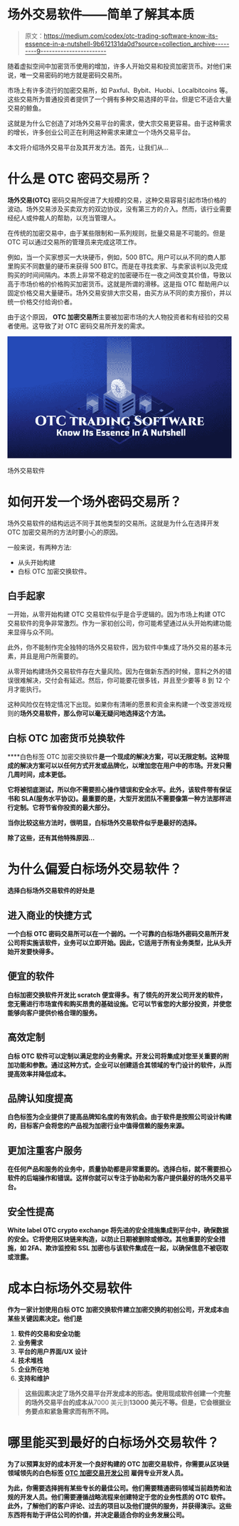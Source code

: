 # 场外交易软件——简单了解其本质

> 原文：<https://medium.com/codex/otc-trading-software-know-its-essence-in-a-nutshell-9b612131da0d?source=collection_archive---------9----------------------->

随着虚拟空间中加密货币使用的增加，许多人开始交易和投资加密货币。对他们来说，唯一交易密码的地方就是密码交易所。

市场上有许多流行的加密交易所，如 Paxful、Bybit、Huobi、Localbitcoins 等。这些交易所为普通投资者提供了一个拥有多种交易选择的平台。但是它不适合大量交易的鲸鱼。

这就是为什么它创造了对场外交易平台的需求，使大宗交易更容易。由于这种需求的增长，许多创业公司正在利用这种需求来建立一个场外交易平台。

本文将介绍场外交易平台及其开发方法。首先，让我们从…

# **什么是 OTC 密码交易所？**

**场外交易(OTC)** 密码交易所促进了大规模的交易，这种交易容易引起市场价格的波动。场外交易涉及买卖双方的双边协议，没有第三方的介入。然而，该行业需要经纪人或仲裁人的帮助，以充当管理人。

在传统的加密交易中，由于某些限制和一系列规则，批量交易是不可能的。但是 OTC 可以通过交易所的管理员来完成这项工作。

例如，当一个买家想买一大块硬币，例如，500 BTC。用户可以从不同的商人那里购买不同数量的硬币来获得 500 BTC。而是在寻找卖家、与卖家谈判以及完成购买的时间间隔内。本质上非常不稳定的加密硬币在一夜之间改变其价值，导致以高于市场价格的价格购买加密货币。这就是所谓的滑移。这是指 OTC 帮助用户以固定价格交易大量硬币。场外交易安排大宗交易，由买方从不同的卖方报价，并以统一价格交付给询价者。

由于这个原因， **OTC 加密交易所**主要被加密市场的大人物投资者和有经验的交易者使用。这导致了对 OTC 密码交易所开发的需求。

![](img/0d5bd422b2e1af46ade2aba771defd38.png)

场外交易软件

# 如何开发一个场外密码交易所？

场外交易软件的结构远远不同于其他类型的交易所。这就是为什么在选择开发 OTC 加密交易所的方法时要小心的原因。

一般来说，有两种方法:

*   从头开始构建
*   白标 OTC 加密交换软件。

## **白手起家**

一开始，从零开始构建 OTC 交易软件似乎是合乎逻辑的。因为市场上构建 OTC 交易软件的竞争非常激烈。作为一家初创公司，你可能希望通过从头开始构建功能来显得与众不同。

此外，你不能制作完全独特的场外交易软件，因为软件中集成了场外交易的基本元素，并且是用户所需要的。

从零开始构建场外交易软件存在大量风险。因为在做新东西的时候，意料之外的错误很难解决，交付会有延迟。然后，你可能要花很多钱，并且至少要等 8 到 12 个月才能执行。

这种风险仅在特定情况下出现。如果你有清晰的愿景和资金来构建一个改变游戏规则的**场外交易软件，那么你可以毫无疑问地选择这个方法。**

## ****白标 OTC 加密货币兑换软件****

****白色标签 OTC 加密交换软件**是一个现成的解决方案，可以无限定制。这种现成的解决方案可以以任何方式开发或品牌化，以增加您在用户中的市场。开发只需几周时间，成本更低。**

**它将被彻底测试，所以你不需要担心操作错误和安全水平。此外，该软件带有保证书和 SLA(服务水平协议)。最重要的是，大型开发团队不需要像第一种方法那样进行定制。它将节省你投资的最大部分。**

**当你比较这些方法时，很明显，白标场外交易软件似乎是最好的选择。**

**除了这些，还有其他特殊原因…**

# ****为什么偏爱白标场外交易软件？****

**选择白标场外交易软件的好处是**

## ****进入商业的快捷方式****

**一个白标 OTC 密码交易所可以在一个弱的。一个可靠的白标场外密码交易所开发公司将实施该软件，业务可以立即开始。因此，它适用于所有业务类型，比从头开始开发要快得多。**

## ****便宜的软件****

**白标加密交换软件开发比 scratch 便宜得多。有了领先的开发公司开发的软件，您无需进行市场宣传和购买昂贵的基础设施。它可以节省您的大部分投资，并使您能够向客户提供价格合理的服务。**

## ****高效定制****

**白标 OTC 软件可以定制以满足您的业务需求。开发公司将集成对您至关重要的附加功能和参数。通过这种方式，企业可以创建适合其领域的专门设计的软件，从而提高效率并降低成本。**

## ****品牌认知度提高****

**白色标签为企业提供了提高品牌知名度的有效机会。由于软件是按照公司设计构建的，目标客户会将您的产品视为加密行业中值得信赖的服务来源。**

## ****更加注重客户服务****

**在任何产品和服务的业务中，质量协助都是非常重要的。选择白标，就不需要担心软件的后端操作和错误。这样你就可以专注于协助和为客户提供最好的场外交易平台。**

## ****安全性提高****

**White label OTC crypto exchange 将先进的安全措施集成到平台中，确保数据的安全。它将使用区块链来构造，以防止日期被删除或修改。其他重要的安全措施，如 2FA、欺诈监控和 SSL 加密也与该软件集成在一起，以确保信息不被窃取或泄露。**

# ****成本白标场外交易软件****

**作为一家计划使用白标 OTC 加密交换软件建立加密交换的初创公司，开发成本由某些关键因素决定。他们是**

1.  **软件的交易和安全功能**
2.  **业务需求**
3.  **平台的用户界面/UX 设计**
4.  **技术堆栈**
5.  **企业所在地**
6.  **支持和维护**

> **这些因素决定了场外交易平台开发成本的形态。使用现成软件创建一个完整的场外交易平台的成本从**7000 美元到**13000 美元不等。但是，它会根据业务要点和紧急需求而有所不同。**

# ****哪里能买到最好的白标场外交易软件？****

**为了以预算友好的成本开发一个良好构建的 OTC 加密交易软件，你需要从区块链领域领先的白色标签 [**OTC 加密交易开发公司**](https://www.zabtechnologies.net/otc-crypto-exchange-development/?utm_source=CodexMDM&utm_medium=GBG&utm_campaign=OTC) 雇佣专业开发人员。**

**为此，你需要选择拥有某些专长的最佳公司。他们需要精通密码领域当前趋势和法规的开发人员。他们需要遵循战略流程来创建特定于您的业务性质的 OTC 软件。此外，了解他们的客户评论、过去的项目以及他们提供的服务，并获得演示。这些东西将有助于评估公司的价值，并决定最适合你的业务发展公司。**